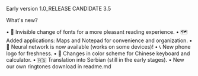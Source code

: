Early version 1.0_RELEASE CANDIDATE 3.5

What's new?

• 🤫 Invisible change of fonts for a more pleasant reading experience.
• 🗺️ Added applications: Maps and Notepad for convenience and organization.
• 🧠 Neural network is now available (works on some devices)!
• 📞 New phone logo for freshness. 
• 🎨 Changes in color scheme for Chinese keyboard and calculator.
• 🇷🇸 Translation into Serbian (still in the early stages).
• New our own ringtones
download in readme.md
